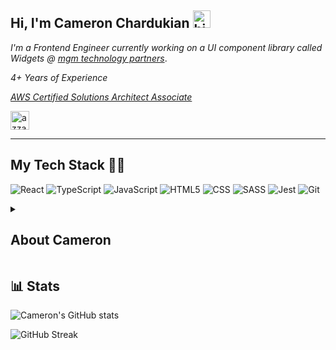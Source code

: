 ## Hi, I'm Cameron Chardukian <img src="https://user-images.githubusercontent.com/1303154/88677602-1635ba80-d120-11ea-84d8-d263ba5fc3c0.gif" width="28px" height="28px" alt="hi">

<p><em>I'm a Frontend Engineer currently working on a UI component library called Widgets @ <a href="https://www.mgm-tp.com/">mgm technology partners</a></em>.</p>
<p><em>4+ Years of Experience</em></p>
<p><em><a href="https://github.com/camchardukian/Certifications/blob/master/AWS/AWS-SAA-03.md">AWS Certified Solutions Architect Associate</a></em></p>

<a href="https://www.linkedin.com/in/cameron-chardukian/" target="blank"><img align="center"
         src="https://img.shields.io/badge/linkedin-%231DA1F2.svg?style=for-the-badge&logo=linkedin&logoColor=white"
         alt="azzar" height="30"/></a>

---

## My Tech Stack :man_technologist:
![React](https://img.shields.io/badge/react-%2320232a.svg?style=for-the-badge&logo=react&logoColor=%2361DAFB) ![TypeScript](https://img.shields.io/badge/typescript-%23007ACC.svg?style=for-the-badge&logo=typescript&logoColor=white) ![JavaScript](https://img.shields.io/badge/javascript-%23323330.svg?style=for-the-badge&logo=javascript&logoColor=%23F7DF1E) ![HTML5](https://img.shields.io/badge/HTML5-E34F26?style=for-the-badge&logo=html5&logoColor=white) ![CSS](https://img.shields.io/badge/CSS3-1572B6?style=for-the-badge&logo=css3&logoColor=white) ![SASS](https://img.shields.io/badge/Sass-CC6699?style=for-the-badge&logo=sass&logoColor=white) ![Jest](https://img.shields.io/badge/Jest-C21325?style=for-the-badge&logo=jest&logoColor=white) ![Git](https://img.shields.io/badge/git-%23F05033.svg?style=for-the-badge&logo=git&logoColor=white)
<!-- Create a more original color scheme and add all the badges this weekend -->


<details>
 <summary><h2>About Cameron</h2></summary>
I will add some information about myself and my background as a software engineer over the weekend.
</details>

## 📊 Stats

![Cameron's GitHub stats](https://github-readme-stats.vercel.app/api?username=camchardukian&show_icons=true&theme=gruvbox)

![GitHub Streak](https://streak-stats.demolab.com?user=camchardukian&theme=gruvbox&border_radius=4.5)
